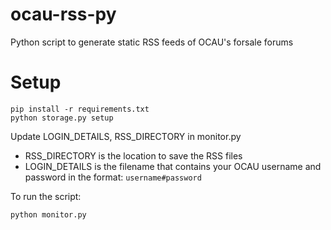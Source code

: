 ocau-rss-py
===========

Python script to generate static RSS feeds of OCAU's forsale forums

Setup
=====

    pip install -r requirements.txt
    python storage.py setup

Update LOGIN_DETAILS, RSS_DIRECTORY in monitor.py

 * RSS_DIRECTORY is the location to save the RSS files
 * LOGIN_DETAILS is the filename that contains your OCAU username and password in the format: `username#password`

To run the script:

    python monitor.py

